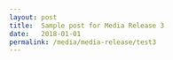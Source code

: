 ```yaml
---
layout: post
title:  Sample post for Media Release 3
date:   2018-01-01
permalink: /media/media-release/test3
---
```

